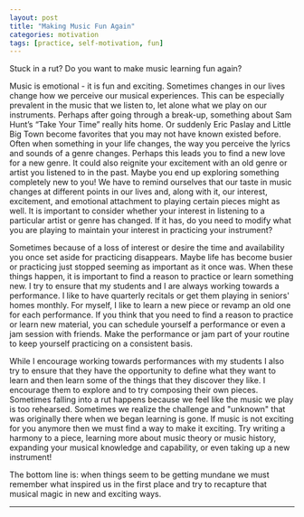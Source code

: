```yaml
---
layout: post
title: "Making Music Fun Again"
categories: motivation
tags: [practice, self-motivation, fun]
---
```

Stuck in a rut? Do you want to make music learning fun again?

Music is emotional - it is fun and exciting. Sometimes changes in our lives
change how we perceive our musical experiences. This can be especially prevalent
in the music that we listen to, let alone what we play on our instruments.
Perhaps after going through a break-up, something about Sam Hunt’s “Take Your
Time” really hits home. Or suddenly Eric Paslay and Little Big Town become
favorites that you may not have known existed before. Often when something in
your life changes, the way you perceive the lyrics and sounds of a genre
changes. Perhaps this leads you to find a new love for a new genre. It could
also reignite your excitement with an old genre or artist you listened to in the
past. Maybe you end up exploring something completely new to you! We have to
remind ourselves that our taste in music changes at different points in our
lives and, along with it, our interest, excitement, and emotional attachment
to playing certain pieces might as well. It is important to consider whether
your interest in listening to a particular artist or genre has changed. If it
has, do you need to modify what you are playing to maintain your interest in
practicing your instrument?

Sometimes because of a loss of interest or desire the time and availability you
once set aside for practicing disappears. Maybe life has become busier or
practicing just stopped seeming as important as it once was. When these things
happen, it is important to find a reason to practice or learn something new. I
try to ensure that my students and I are always working towards a performance.
I like to have quarterly recitals or get them playing in seniors' homes monthly.
For myself, I like to learn a new piece or revamp an old one for each
performance. If you think that you need to find a reason to practice or learn
new material, you can schedule yourself a performance or even a jam session with
friends. Make the performance or jam part of your routine to keep yourself
practicing on a consistent basis.

While I encourage working towards performances with my students I also try to
ensure that they have the opportunity to define what they want to learn and then
learn some of the things that they discover they like. I encourage them to
explore and to try composing their own pieces. Sometimes falling into a rut
happens because we feel like the music we play is too rehearsed. Sometimes we
realize the challenge and "unknown" that was originally there when we began
learning is gone. If music is not exciting for you anymore then we must find a
way to make it exciting. Try writing a harmony to a piece, learning more about
music theory or music history, expanding your musical knowledge and capability,
or even taking up a new instrument!

The bottom line is: when things seem to be getting mundane we must remember what
inspired us in the first place and try to recapture that musical magic in new
and exciting ways.

----
